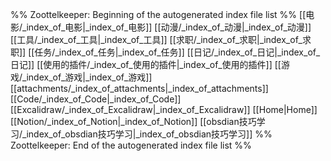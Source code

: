 %% Zoottelkeeper: Beginning of the autogenerated index file list  %%
 [[电影/_index_of_电影|_index_of_电影]]
 [[动漫/_index_of_动漫|_index_of_动漫]]
 [[工具/_index_of_工具|_index_of_工具]]
 [[求职/_index_of_求职|_index_of_求职]]
 [[任务/_index_of_任务|_index_of_任务]]
 [[日记/_index_of_日记|_index_of_日记]]
 [[使用的插件/_index_of_使用的插件|_index_of_使用的插件]]
 [[游戏/_index_of_游戏|_index_of_游戏]]
 [[attachments/_index_of_attachments|_index_of_attachments]]
 [[Code/_index_of_Code|_index_of_Code]]
 [[Excalidraw/_index_of_Excalidraw|_index_of_Excalidraw]]
 [[Home|Home]]
 [[Notion/_index_of_Notion|_index_of_Notion]]
 [[obsdian技巧学习/_index_of_obsdian技巧学习|_index_of_obsdian技巧学习]]
%% Zoottelkeeper: End of the autogenerated index file list  %%
